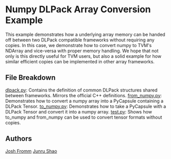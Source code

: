 # Numpy DLPack Array Conversion Example

This example demonstrates how a underlying array memory can be handed off between
two DLPack compatible frameworks without requiring any copies. In this case,
we demonstrate how to convert numpy to TVM's NDArray and vice-versa with proper
memory handling. We hope that not only is this directly useful for TVM users, but
also a solid example for how similar efficient copies can be implemented in other
array frameworks.

## File Breakdown

[dlpack.py](dlpack/dlpack.py): Contains the definition of common DLPack structures shared between frameworks. Mirrors the official C++ definitions.
[from_numpy.py](dlpack/from_numpy.py): Demonstrates how to convert a numpy array into a PyCapsule containing a DLPack Tensor.
[to_numpy.py](dlpack/to_numpy.py): Demonstrates how to take a PyCapsule with a DLPack Tensor and convert it into a numpy array.
[test.py](dlpack/test.py): Shows how to_numpy and from_numpy can be used to convert tensor formats without copies.

## Authors
[Josh Fromm](https://github.com/jwfromm)
[Junru Shao](https://github.com/junrushao1994)
